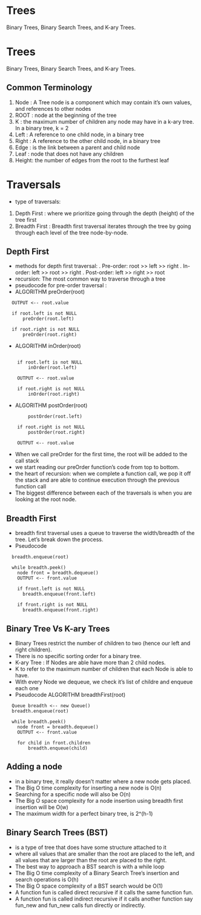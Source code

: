 # Trees
Binary Trees, Binary Search Trees, and K-ary Trees.


# Trees
Binary Trees, Binary Search Trees, and K-ary Trees.

## Common Terminology
1. Node :  A Tree node is a component which may contain it’s own values, and references to other nodes
2. ROOT : node at the beginning of the tree
3. K :  the maximum number of children any node may have in a k-ary tree. In a binary tree, k = 2
4. Left : A reference to one child node, in a binary tree
5. Right : A reference to the other child node, in a binary tree
6. Edge : is the link between a parent and child node
7. Leaf : node that does not have any children
8. Height:  the number of edges from the root to the furthest leaf

# Traversals
* type of traversals:
1. Depth First : where we prioritize going through the depth (height) of the tree first
2. Breadth First : Breadth first traversal iterates through the tree by going through each level of the tree node-by-node.
## Depth First
* methods for depth first traversal:
. Pre-order: root >> left >> right
. In-order: left >> root >> right
. Post-order: left >> right >> root
* recursion: The most common way to traverse through a tree
* pseudocode for pre-order traversal :
* ALGORITHM preOrder(root)
```
  OUTPUT <-- root.value

  if root.left is not NULL
      preOrder(root.left)

  if root.right is not NULL
      preOrder(root.right)
```
* ALGORITHM inOrder(root)
```

    if root.left is not NULL
        inOrder(root.left)

    OUTPUT <-- root.value

    if root.right is not NULL
        inOrder(root.right)
```
* ALGORITHM postOrder(root)
```  if root.left is not NULL
        postOrder(root.left)

    if root.right is not NULL
        postOrder(root.right)

    OUTPUT <-- root.value
```
* When we call preOrder for the first time, the root will be added to the call stack
* we start reading our preOrder function’s code from top to bottom.
*  the heart of recursion: when we complete a function call, we pop it off the stack and are able to continue execution through the previous function call
* The biggest difference between each of the traversals is when you are looking at the root node.
## Breadth First
*  breadth first traversal uses a queue to traverse the width/breadth of the tree. Let’s break down the process.
* Pseudocode
```  Queue breadth <-- new Queue()
  breadth.enqueue(root)

  while breadth.peek()
    node front = breadth.dequeue()
    OUTPUT <-- front.value

    if front.left is not NULL
      breadth.enqueue(front.left)

    if front.right is not NULL
      breadth.enqueue(front.right)
```
## Binary Tree Vs K-ary Trees
* Binary Trees restrict the number of children to two (hence our left and right children).
* There is no specific sorting order for a binary tree. 
* K-ary Tree : If Nodes are able have more than 2 child nodes.
* K to refer to the maximum number of children that each Node is able to have.
* With every Node we dequeue, we check it’s list of childre and enqueue each one
* Pseudocode ALGORITHM breadthFirst(root)
```
  Queue breadth <-- new Queue()
  breadth.enqueue(root)

  while breadth.peek()
    node front = breadth.dequeue()
    OUTPUT <-- front.value

    for child in front.children
        breadth.enqueue(child)
```
## Adding a node
* in a binary tree, it really doesn’t matter where a new node gets placed.
* The Big O time complexity for inserting a new node is O(n)
* Searching for a specific node will also be O(n)
* The Big O space complexity for a node insertion using breadth first insertion will be O(w)
* The maximum width for a perfect binary tree, is 2^(h-1)
## Binary Search Trees (BST)
* is a type of tree that does have some structure attached to it
* where all values that are smaller than the root are placed to the left, and all values that are larger than the root are placed to the right.
* The best way to approach a BST search is with a while loop
* The Big O time complexity of a Binary Search Tree’s insertion and search operations is O(h)
* The Big O space complexity of a BST search would be O(1)
* A function fun is called direct recursive if it calls the same function fun. 
* A function fun is called indirect recursive if it calls another function say fun_new and fun_new calls fun directly or indirectly. 

























 
